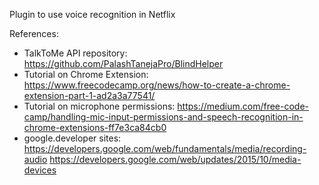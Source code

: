 Plugin to use voice recognition in Netflix

References:

- TalkToMe API repository: https://github.com/PalashTanejaPro/BlindHelper
- Tutorial on Chrome Extension:
https://www.freecodecamp.org/news/how-to-create-a-chrome-extension-part-1-ad2a3a77541/
- Tutorial on microphone permissions:
https://medium.com/free-code-camp/handling-mic-input-permissions-and-speech-recognition-in-chrome-extensions-ff7e3ca84cb0
- google.developer sites:
https://developers.google.com/web/fundamentals/media/recording-audio
https://developers.google.com/web/updates/2015/10/media-devices

